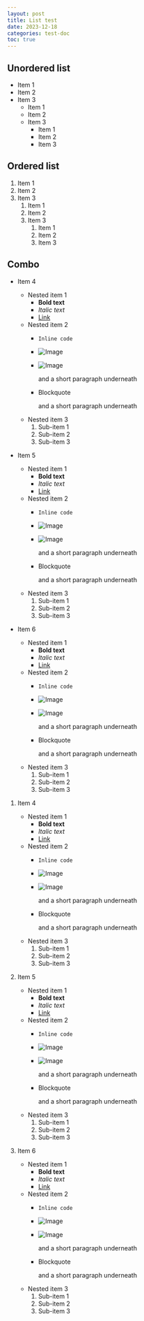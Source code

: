 ```yaml
---
layout: post
title: List test
date: 2023-12-18
categories: test-doc
toc: true
---
```


## Unordered list

- Item 1
- Item 2
- Item 3
  - Item 1
  - Item 2
  - Item 3
    - Item 1
    - Item 2
    - Item 3

## Ordered list

1. Item 1
2. Item 2
3. Item 3
   1. Item 1
   2. Item 2
   3. Item 3
      1. Item 1
      2. Item 2
      3. Item 3

## Combo

- Item 4
  - Nested item 1
    - **Bold text**
    - _Italic text_
    - [Link](https://example.com)
  - Nested item 2
    - `Inline code`
    - ![Image](/assets/2019-05-03-mrt-jakarta-experience-evaluation/add-signage.webp)
    - ![Image](/assets/2019-05-03-mrt-jakarta-experience-evaluation/add-signage.webp)

      and a short paragraph underneath
    - Blockquote

      and a short paragraph underneath
  - Nested item 3
    1. Sub-item 1
    2. Sub-item 2
    3. Sub-item 3
- Item 5

  - Nested item 1
    - **Bold text**
    - _Italic text_
    - [Link](https://example.com)
  - Nested item 2
    - `Inline code`
    - ![Image](/assets/2019-05-03-mrt-jakarta-experience-evaluation/add-signage.webp)
    - ![Image](/assets/2019-05-03-mrt-jakarta-experience-evaluation/add-signage.webp)

      and a short paragraph underneath
    - Blockquote

      and a short paragraph underneath
  - Nested item 3
    1. Sub-item 1
    2. Sub-item 2
    3. Sub-item 3

- Item 6
  - Nested item 1
    - **Bold text**
    - _Italic text_
    - [Link](https://example.com)
  - Nested item 2
    - `Inline code`
    - ![Image](/assets/2019-05-03-mrt-jakarta-experience-evaluation/add-signage.webp)
    - ![Image](/assets/2019-05-03-mrt-jakarta-experience-evaluation/add-signage.webp)

      and a short paragraph underneath
    - Blockquote

      and a short paragraph underneath
  - Nested item 3
    1. Sub-item 1
    2. Sub-item 2
    3. Sub-item 3

1. Item 4
   - Nested item 1
     - **Bold text**
     - _Italic text_
     - [Link](https://example.com)
   - Nested item 2
     - `Inline code`
     - ![Image](/assets/2019-05-03-mrt-jakarta-experience-evaluation/add-signage.webp)
     - ![Image](/assets/2019-05-03-mrt-jakarta-experience-evaluation/add-signage.webp)

       and a short paragraph underneath
     - Blockquote

       and a short paragraph underneath
   - Nested item 3
     1. Sub-item 1
     2. Sub-item 2
     3. Sub-item 3
2. Item 5

   - Nested item 1
     - **Bold text**
     - _Italic text_
     - [Link](https://example.com)
   - Nested item 2
     - `Inline code`
     - ![Image](/assets/2019-05-03-mrt-jakarta-experience-evaluation/add-signage.webp)
     - ![Image](/assets/2019-05-03-mrt-jakarta-experience-evaluation/add-signage.webp)

       and a short paragraph underneath
     - Blockquote

       and a short paragraph underneath
   - Nested item 3
     1. Sub-item 1
     2. Sub-item 2
     3. Sub-item 3

3. Item 6
   - Nested item 1
     - **Bold text**
     - _Italic text_
     - [Link](https://example.com)
   - Nested item 2
     - `Inline code`
     - ![Image](/assets/2019-05-03-mrt-jakarta-experience-evaluation/add-signage.webp)
     - ![Image](/assets/2019-05-03-mrt-jakarta-experience-evaluation/add-signage.webp)

       and a short paragraph underneath
     - Blockquote

       and a short paragraph underneath
   - Nested item 3
     1. Sub-item 1
     2. Sub-item 2
     3. Sub-item 3
